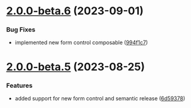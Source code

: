 # [2.0.0-beta.6](https://github.com/vue-interface/checkbox-field/compare/v2.0.0-beta.5...v2.0.0-beta.6) (2023-09-01)


### Bug Fixes

* implemented new form control composable ([994f1c7](https://github.com/vue-interface/checkbox-field/commit/994f1c7437ae807a5a0da89f3ac1abe519b168d1))

# [2.0.0-beta.5](https://github.com/vue-interface/checkbox-field/compare/v2.0.0-beta.4...v2.0.0-beta.5) (2023-08-25)


### Features

* added support for new form control and semantic release ([6d59378](https://github.com/vue-interface/checkbox-field/commit/6d59378c7b72cd6726d0ba1adaba7ec78bb72bbe))
